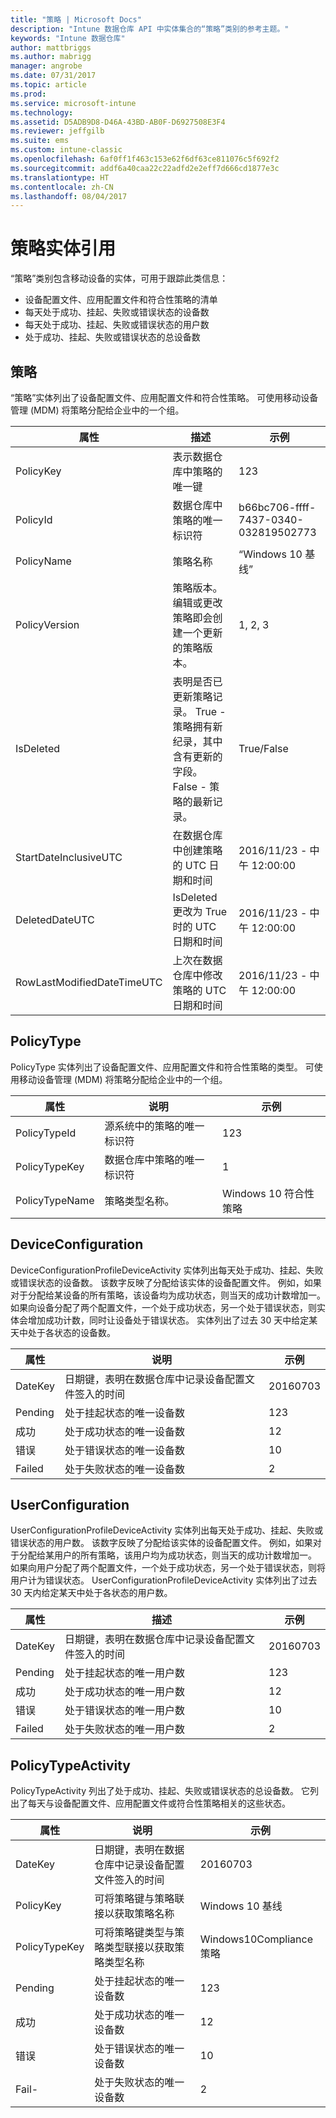 ```yaml
---
title: "策略 | Microsoft Docs"
description: "Intune 数据仓库 API 中实体集合的“策略”类别的参考主题。"
keywords: "Intune 数据仓库"
author: mattbriggs
ms.author: mabrigg
manager: angrobe
ms.date: 07/31/2017
ms.topic: article
ms.prod: 
ms.service: microsoft-intune
ms.technology: 
ms.assetid: D5ADB9D8-D46A-43BD-AB0F-D6927508E3F4
ms.reviewer: jeffgilb
ms.suite: ems
ms.custom: intune-classic
ms.openlocfilehash: 6af0ff1f463c153e62f6df63ce811076c5f692f2
ms.sourcegitcommit: addf6a40caa22c22adfd2e2eff7d666cd1877e3c
ms.translationtype: HT
ms.contentlocale: zh-CN
ms.lasthandoff: 08/04/2017
---
```

# <a name="reference-for-policy-entities"></a>策略实体引用

“策略”类别包含移动设备的实体，可用于跟踪此类信息：

  -  设备配置文件、应用配置文件和符合性策略的清单  
  -  每天处于成功、挂起、失败或错误状态的设备数  
  -  每天处于成功、挂起、失败或错误状态的用户数  
  -  处于成功、挂起、失败或错误状态的总设备数  

## <a name="policy"></a>策略

“策略”实体列出了设备配置文件、应用配置文件和符合性策略。 可使用移动设备管理 (MDM) 将策略分配给企业中的一个组。

| 属性  | 描述 | 示例 |
|---------|------------|--------|
| PolicyKey |表示数据仓库中策略的唯一键 |123 |
| PolicyId |数据仓库中策略的唯一标识符 |b66bc706-ffff-7437-0340-032819502773 |
| PolicyName |策略名称 |“Windows 10 基线” |
| PolicyVersion |策略版本。 编辑或更改策略即会创建一个更新的策略版本。 |1, 2, 3 |
| IsDeleted |表明是否已更新策略记录。  True - 策略拥有新纪录，其中含有更新的字段。 False - 策略的最新记录。 |True/False |
| StartDateInclusiveUTC |在数据仓库中创建策略的 UTC 日期和时间 |2016/11/23 - 中午 12:00:00 |
| DeletedDateUTC |IsDeleted 更改为 True 时的 UTC 日期和时间 |2016/11/23 - 中午 12:00:00 |
| RowLastModifiedDateTimeUTC |上次在数据仓库中修改策略的 UTC 日期和时间 |2016/11/23 - 中午 12:00:00 |

## <a name="policytype"></a>PolicyType

PolicyType 实体列出了设备配置文件、应用配置文件和符合性策略的类型。 可使用移动设备管理 (MDM) 将策略分配给企业中的一个组。

| 属性  | 说明 | 示例 |
|---------|------------|--------|
| PolicyTypeId |源系统中的策略的唯一标识符 |123 |
| PolicyTypeKey |数据仓库中策略的唯一标识符 |1 |
| PolicyTypeName |策略类型名称。 |Windows 10 符合性策略 |

## <a name="deviceconfiguration"></a>DeviceConfiguration

DeviceConfigurationProfileDeviceActivity 实体列出每天处于成功、挂起、失败或错误状态的设备数。 该数字反映了分配给该实体的设备配置文件。 例如，如果对于分配给某设备的所有策略，该设备均为成功状态，则当天的成功计数增加一。 如果向设备分配了两个配置文件，一个处于成功状态，另一个处于错误状态，则实体会增加成功计数，同时让设备处于错误状态。 实体列出了过去 30 天中给定某天中处于各状态的设备数。

| 属性  | 说明 | 示例 |
|---------|------------|--------|
| DateKey |日期键，表明在数据仓库中记录设备配置文件签入的时间 |20160703 |
| Pending |处于挂起状态的唯一设备数 |123 |
| 成功 |处于成功状态的唯一设备数 |12 |
| 错误 |处于错误状态的唯一设备数 |10 |
| Failed |处于失败状态的唯一设备数 |2 |

## <a name="userconfiguration"></a>UserConfiguration

UserConfigurationProfileDeviceActivity 实体列出每天处于成功、挂起、失败或错误状态的用户数。 该数字反映了分配给该实体的设备配置文件。 例如，如果对于分配给某用户的所有策略，该用户均为成功状态，则当天的成功计数增加一。 如果向用户分配了两个配置文件，一个处于成功状态，另一个处于错误状态，则将用户计为错误状态。  UserConfigurationProfileDeviceActivity 实体列出了过去 30 天内给定某天中处于各状态的用户数。

| 属性  | 描述 | 示例 |
|---------|------------|--------|
| DateKey |日期键，表明在数据仓库中记录设备配置文件签入的时间 |20160703 |
| Pending |处于挂起状态的唯一用户数 |123 |
| 成功 |处于成功状态的唯一用户数 |12 |
| 错误 |处于错误状态的唯一用户数 |10 |
| Failed |处于失败状态的唯一用户数 |2 |

## <a name="policytypeactivity"></a>PolicyTypeActivity

PolicyTypeActivity 列出了处于成功、挂起、失败或错误状态的总设备数。 它列出了每天与设备配置文件、应用配置文件或符合性策略相关的这些状态。

| 属性  | 说明 | 示例 |
|---------|------------|--------|
| DateKey |日期键，表明在数据仓库中记录设备配置文件签入的时间 |20160703 |
| PolicyKey |可将策略键与策略联接以获取策略名称 |Windows 10 基线 |
| PolicyTypeKey |可将策略键类型与策略类型联接以获取策略类型名称 |Windows10Compliance 策略 |
| Pending |处于挂起状态的唯一设备数 |123 |
| 成功 |处于成功状态的唯一设备数 |12 |
| 错误 |处于错误状态的唯一设备数 |10 |
| Fail- |处于失败状态的唯一设备数 |2 |